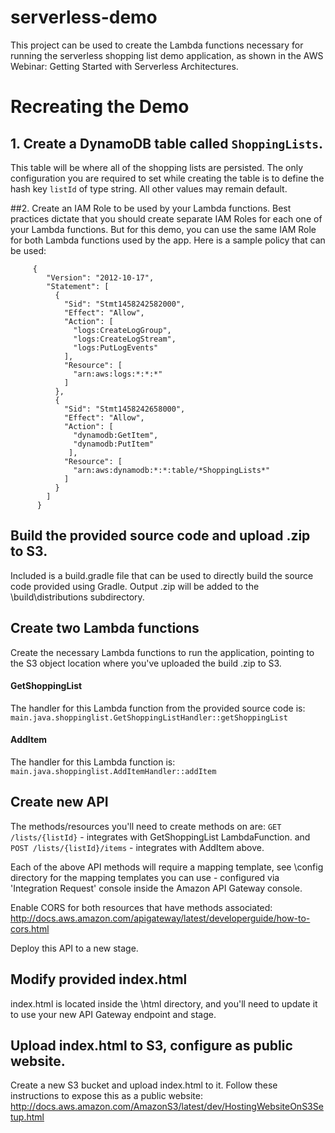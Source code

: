 # serverless-demo

This project can be used to create the Lambda functions necessary for running the serverless shopping list demo application, as shown in the AWS Webinar: Getting Started with Serverless Architectures.

# Recreating the Demo
## 1. Create a DynamoDB table called `ShoppingLists`.
This table will be where all of the shopping lists are persisted. The only configuration you are required to set while creating the table is to define the hash key `listId` of type string.  All other values may remain default.

##2. Create an IAM Role to be used by your Lambda functions.
Best practices dictate that you should create separate IAM Roles for each one of your Lambda functions.  But for this demo, you can use the same IAM Role for both Lambda functions used by the app.  Here is a sample policy that can be used:


         {
    	    "Version": "2012-10-17",
            "Statement": [
              {
            	"Sid": "Stmt1458242582000",
            	"Effect": "Allow",
            	"Action": [
           	   	  "logs:CreateLogGroup",
              	  "logs:CreateLogStream",
                  "logs:PutLogEvents"
                ],
                "Resource": [
                  "arn:aws:logs:*:*:*"
                ]
              },
              {
                "Sid": "Stmt1458242658000",
                "Effect": "Allow",
                "Action": [
                  "dynamodb:GetItem",
                  "dynamodb:PutItem"
                 ],
                "Resource": [
                  "arn:aws:dynamodb:*:*:table/*ShoppingLists*"
                ]
              }
            ]
          }
## Build the provided source code and upload .zip to S3.
Included is a build.gradle file that can be used to directly build the source code provided using Gradle.  Output .zip will be added to the \build\distributions subdirectory.

## Create two Lambda functions
Create the necessary Lambda functions to run the application, pointing to the S3 object location where you've uploaded the build .zip to S3.
#### GetShoppingList
The handler for this Lambda function from the provided source code is:
`main.java.shoppinglist.GetShoppingListHandler::getShoppingList`
#### AddItem
The handler for this Lambda function is:
`main.java.shoppinglist.AddItemHandler::addItem`

## Create new API
The methods/resources you'll need to create methods on are:
`GET /lists/{listId}` - integrates with GetShoppingList LambdaFunction.
and
`POST /lists/{listId}/items` - integrates with AddItem above.

Each of the above API methods will require a mapping template, see \config directory for the mapping templates you can use - configured via 'Integration Request' console inside the Amazon API Gateway console.

Enable CORS for both resources that have methods associated: http://docs.aws.amazon.com/apigateway/latest/developerguide/how-to-cors.html 

Deploy this API to a new stage.

## Modify provided index.html
index.html is located inside the \html directory, and you'll need to update it to use your new API Gateway endpoint and stage.

## Upload index.html to S3, configure as public website.
Create a new S3 bucket and upload index.html to it. Follow these instructions to expose this as a public website:
http://docs.aws.amazon.com/AmazonS3/latest/dev/HostingWebsiteOnS3Setup.html